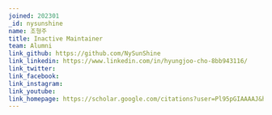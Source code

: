 ```yaml
---
joined: 202301
_id: nysunshine
name: 조형주
title: Inactive Maintainer
team: Alumni
link_github: https://github.com/NySunShine
link_linkedin: https://www.linkedin.com/in/hyungjoo-cho-8bb943116/
link_twitter:
link_facebook:
link_instagram:
link_youtube:
link_homepage: https://scholar.google.com/citations?user=Pl95pGIAAAAJ&hl
---
```

